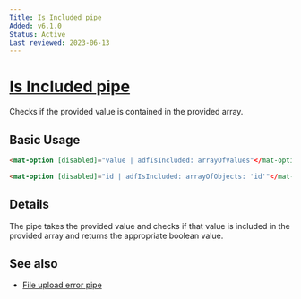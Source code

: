 ```yaml
---
Title: Is Included pipe
Added: v6.1.0
Status: Active
Last reviewed: 2023-06-13
---
```


# [Is Included pipe](../../../lib/content-services/src/lib/pipes/is-included.pipe.ts "Defined in is-included.pipe.ts")

Checks if the provided value is contained in the provided array.

## Basic Usage

<!-- {% raw %} -->

```HTML
<mat-option [disabled]="value | adfIsIncluded: arrayOfValues"</mat-option>

<mat-option [disabled]="id | adfIsIncluded: arrayOfObjects: 'id'"</mat-option>
```

<!-- {% endraw %} -->

## Details

The pipe takes the provided value and checks if that value is included in the provided array and returns the appropriate boolean value.

## See also

-   [File upload error pipe](./file-upload-error.pipe.md)
